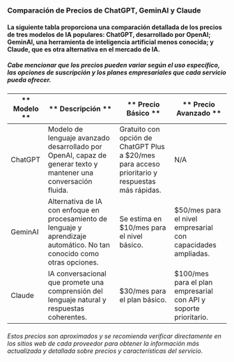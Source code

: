 ### Comparación de Precios de ChatGPT, GeminAI y Claude ###

#### La siguiente tabla proporciona una comparación detallada de los precios de tres modelos de IA populares: ChatGPT, desarrollado por OpenAI; GeminAI, una herramienta de inteligencia artificial menos conocida; y Claude, que es otra alternativa en el mercado de IA. ####

##### Cabe mencionar que los precios pueden variar según el uso específico, las opciones de suscripción y los planes empresariales que cada servicio pueda ofrecer. #####

| ** Modelo ** | ** Descripción ** |  ** Precio Básico ** | ** Precio Avanzado ** |
|--------|-------------|---------------|-----------------|
| ChatGPT | Modelo de lenguaje avanzado desarrollado por OpenAI, capaz de generar texto y mantener una conversación fluida. | Gratuito con opción de ChatGPT Plus a $20/mes para acceso prioritario y respuestas más rápidas. | N/A |
| GeminAI | Alternativa de IA con enfoque en procesamiento de lenguaje y aprendizaje automático. No tan conocido como otras opciones. | Se estima en $10/mes para el nivel básico. | $50/mes para el nivel empresarial con capacidades ampliadas. |
| Claude | IA conversacional que promete una comprensión del lenguaje natural y respuestas coherentes. | $30/mes para el plan básico. | $100/mes para el plan empresarial con API y soporte prioritario. |

###### Estos precios son aproximados y se recomienda verificar directamente en los sitios web de cada proveedor para obtener la información más actualizada y detallada sobre precios y características del servicio. ######